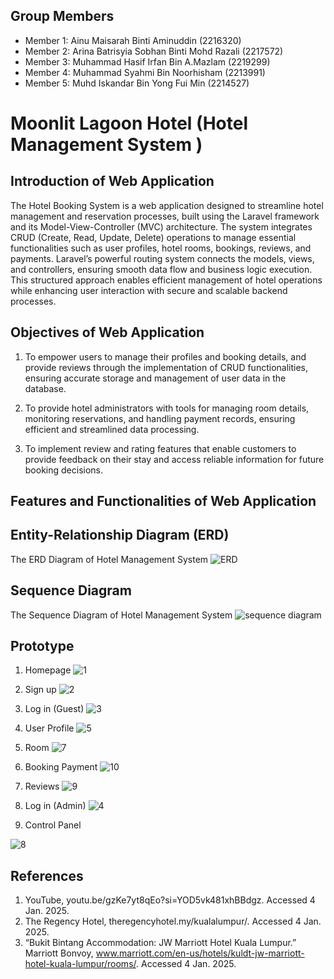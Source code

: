 ## Group Members
- Member 1: Ainu Maisarah Binti Aminuddin (2216320)
- Member 2: Arina Batrisyia Sobhan Binti Mohd Razali (2217572)
- Member 3: Muhammad Hasif Irfan Bin A.Mazlam (2219299)
- Member 4: Muhammad Syahmi Bin Noorhisham (2213991)
- Member 5: Muhd Iskandar Bin Yong Fui Min (2214527)

#  Moonlit Lagoon Hotel (Hotel Management System )

## Introduction of Web Application
The Hotel Booking System is a web application designed to streamline hotel management and reservation processes, built using the Laravel framework and its Model-View-Controller (MVC) architecture. The system integrates CRUD (Create, Read, Update, Delete) operations to manage essential functionalities such as user profiles, hotel rooms, bookings, reviews, and payments. Laravel’s powerful routing system connects the models, views, and controllers, ensuring smooth data flow and business logic execution. This structured approach enables efficient management of hotel operations while enhancing user interaction with secure and scalable backend processes.

## Objectives of Web Application

1. To empower users to manage their profiles and booking details, and provide reviews through the implementation of CRUD functionalities, ensuring accurate storage and management of user data in the database.

2. To provide hotel administrators with tools for managing room details, monitoring reservations, and handling payment records, ensuring efficient and streamlined data processing.

3. To implement review and rating features that enable customers to provide feedback on their stay and access reliable information for future booking decisions.

## Features and Functionalities of Web Application

## Entity-Relationship Diagram (ERD)
The ERD Diagram of Hotel Management System
![ERD ](https://github.com/user-attachments/assets/7a65d461-06fc-485e-8262-78bee4be16a1)


## Sequence Diagram
The Sequence Diagram of Hotel Management System
![sequence diagram](https://github.com/user-attachments/assets/7e8b4feb-bc82-461a-b237-8f773acf7370)


## Prototype

1. Homepage
![1](https://github.com/user-attachments/assets/97211a51-b6a0-4f0c-b561-40e466437bbe)

2. Sign up
![2](https://github.com/user-attachments/assets/712407bc-8bd8-4952-9fdb-ea067ddcbe0a)

3. Log in (Guest)
![3](https://github.com/user-attachments/assets/5f531e7e-e9bb-4194-b0cc-8079ae294705)

4.  User Profile 
![5](https://github.com/user-attachments/assets/6c8a4ced-d1f9-4766-b032-3ffe342b8ac4)

5. Room 
![7](https://github.com/user-attachments/assets/e1ec8c16-aceb-4959-aae7-a7b96ff81770)

6. Booking Payment
 ![10](https://github.com/user-attachments/assets/605711ca-d62b-40b7-901e-c93c4f08af07)

7. Reviews 
![9](https://github.com/user-attachments/assets/cebaf395-c47d-440d-9768-b7bde65432cf)

8. Log in (Admin)
![4](https://github.com/user-attachments/assets/f723d1bf-1955-4088-95a5-a73a72e271d3)

9. Control Panel

![8](https://github.com/user-attachments/assets/29f989de-9250-4250-b037-f7882b77e89e)

   
## References
1. YouTube, youtu.be/gzKe7yt8qEo?si=YOD5vk481xhBBdgz. Accessed 4 Jan. 2025.
2. The Regency Hotel, theregencyhotel.my/kualalumpur/. Accessed 4 Jan. 2025.
3. “Bukit Bintang Accommodation: JW Marriott Hotel Kuala Lumpur.” Marriott Bonvoy, www.marriott.com/en-us/hotels/kuldt-jw-marriott-hotel-kuala-lumpur/rooms/. Accessed 4 Jan. 2025. 
